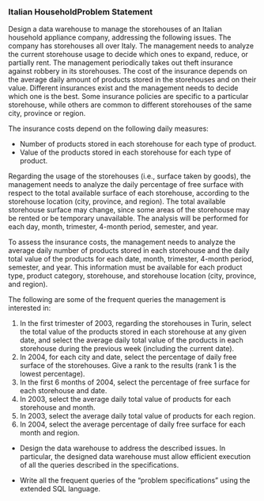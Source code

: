 ### Italian HouseholdProblem Statement

Design a data warehouse to manage the storehouses of an Italian household appliance company,
addressing the following issues. The company has storehouses all over Italy. The management
needs to analyze the current storehouse usage to decide which ones to expand, reduce, or partially
rent.
The management periodically takes out theft insurance against robbery in its storehouses. The cost
of the insurance depends on the average daily amount of products stored in the storehouses and on
their value. Different insurances exist and the management needs to decide which one is the best.
Some insurance policies are specific to a particular storehouse, while others are common to
different storehouses of the same city, province or region.

The insurance costs depend on the following daily measures:
* Number of products stored in each storehouse for each type of product.
* Value of the products stored in each storehouse for each type of product.

Regarding the usage of the storehouses (i.e., surface taken by goods), the management needs to analyze the daily percentage of free surface with respect to the total available surface of each storehouse, according to the storehouse location (city, province, and region). The total available storehouse surface may change, since some areas of the storehouse may be rented or be temporary unavailable. The analysis will be performed for each day, month, trimester, 4-month period, semester, and year.

To assess the insurance costs, the management needs to analyze the average daily number of products stored in each storehouse and the daily total value of the products for each date, month, trimester, 4-month period, semester, and year. This information must be available for each product type, product category, storehouse, and storehouse location (city, province, and region).

The following are some of the frequent queries the management is interested in:

1. In the first trimester of 2003, regarding the storehouses in Turin, select the total value of the products stored in each storehouse at any given date, and select the average daily total value of the products in each storehouse during the previous week (including the current date).
2. In 2004, for each city and date, select the percentage of daily free surface of the storehouses. Give a rank to the results (rank 1 is the lowest percentage).
3. In the first 6 months of 2004, select the percentage of free surface for each storehouse and date.
4. In 2003, select the average daily total value of products for each storehouse and month.
5. In 2003, select the average daily total value of products for each region.
6. In 2004, select the average percentage of daily free surface for each month and region.

* Design the data warehouse to address the described issues. In particular, the designed data warehouse must allow efficient execution of all the queries described in the specifications.

* Write all the frequent queries of the “problem specifications” using the extended SQL language.